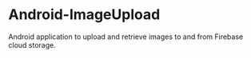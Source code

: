 # Android-ImageUpload
Android application to upload and retrieve images to and from Firebase cloud storage.
